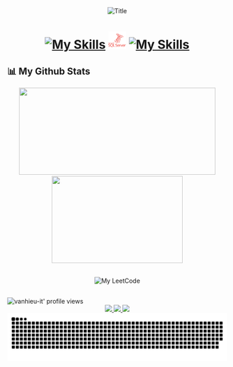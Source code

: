 <div align="center">
  <img src="https://readme-typing-svg.herokuapp.com?font=Dancing+Script&size=90&multiline=true&width=720&height=130&lines=Hello,+I'm+Van+Hieu" alt="Title" />
</div>
 <h1 align="center">
<!-- Hi -->
<!--     <img src="https://media.giphy.com/media/hvRJCLFzcasrR4ia7z/giphy.gif" width="48">
    <img src="https://media.giphy.com/media/hvRJCLFzcasrR4ia7z/giphy.gif" width="48">
    <img src="https://media.giphy.com/media/hvRJCLFzcasrR4ia7z/giphy.gif" width="48"> -->
<!-- , I'm Van Hieu! nodejs,html,css,redis,kafka, vscode, githubactions, stackoverflow  <img src="https://cdn.jsdelivr.net/gh/devicons/devicon/icons/tomcat/tomcat-original-wordmark.svg" alt="Tomcat" width="40" height="40" />  -->


[![My Skills](https://skillicons.dev/icons?i=cs,dotnet,java,js,spring,maven,gradle,postgres,mysql&perline=20)](https://skillicons.dev) <img src="https://raw.githubusercontent.com/devicons/devicon/master/icons/microsoftsqlserver/microsoftsqlserver-plain-wordmark.svg" alt="Microsoft SQL Server" width="40" height="40" />
[![My Skills](https://skillicons.dev/icons?i=visualstudio,idea,postman,docker,jenkins,git,gitlab,github,firebase&perline=20)](https://skillicons.dev)

 </h1>
 
## 📊 My Github Stats
<div align="center">
    <a href="https://github.com/vanhieu-it">
        <img height="200" src = "https://github-readme-streak-stats.herokuapp.com?user=vanhieu-it&theme=chartreuse-dark&hide_border=true" width = 450/>
        <img height="200" src="https://github-readme-stats-jxareas.vercel.app/api/top-langs/?username=vanhieu-it&hide=html,cmake,css,scss,powershell,assembly,procfile,shell,less,jupyter%20notebook&theme=chartreuse-dark&langs_count=11&layout=compact&hide_border=true" width = 300/>
    </a>
  
## 
![My LeetCode](https://stats.justsong.cn/api/leetcode/?username=vanhieu-it&theme=dark)

</div>

##
<div align="left">
    </a>
        <img src="https://komarev.com/ghpvc/?username=vanhieu-it&label=Views&style=for-the-badge&color=252D3B" alt="vanhieu-it' profile views" />
    </a>
</div>


<div align="center">
    </a>
        <a href="https://www.linkedin.com/in/vanhieu-it" target="_blank">
        <img src="https://img.shields.io/badge/linkedin-4867AC.svg?style=for-the-badge&logo=linkedin&logoColor=white" target="_blank">
    </a>
<!--     <a href="https://github.com/vanhieu-it" target="_blank">
        <img src="https://img.shields.io/badge/github-%23181717.svg?style=for-the-badge&logo=github&logoColor=white" target="_blank">
    </a>
    <a href="https://gitlab.com/vanhieu99it" target="_blank">
        <img src="https://img.shields.io/badge/gitlab-360D71.svg?style=for-the-badge&logo=gitlab&logoColor=white" target="_blank">
    </a> -->
    <a href="mailto:vanhieu99it@gmail.com" target="_blank">
        <img src="https://img.shields.io/badge/Gmail-D14836?style=for-the-badge&logo=gmail&logoColor=white" target="_blank">
    </a>
    <a href="https://www.facebook.com/hieudv.9x" target="_blank">
        <img src="https://img.shields.io/badge/Facebook-4867AA?style=for-the-badge&logo=facebook&logoColor=white" target="_blank">
    </a>
</div>
<img src="https://raw.githubusercontent.com/vanhieu-it/vanhieu-it/output/github-contribution-grid-snake-dark.svg"/>


